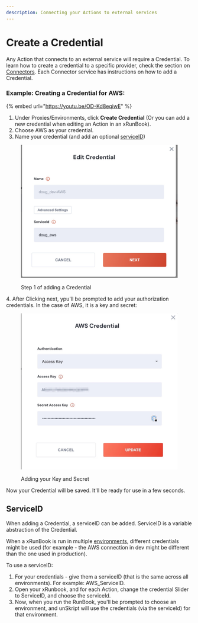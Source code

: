 ```yaml
---
description: Connecting your Actions to external services
---
```


# Create a Credential

Any Action that connects to an external service will require a Credential.  To learn how to create a credential to a specific provider, check the section on [Connectors](../connectors/).  Each Connector service has instructions on how to add a Credential.

### &#x20;Example: Creating a Credential for AWS:

{% embed url="https://youtu.be/OD-Kd8eqiwE" %}

1. Under Proxies/Environments, click **Create Credential** (Or you can add a new credential when editing an Action in an xRunBook).
2. Choose AWS as your credential.
3. Name your credential (and add an optional [serviceID](create-a-credential.md#serviceid))

<figure><img src="../../.gitbook/assets/Screenshot 2022-12-23 at 12.28.12.jpg" alt="First screen when adding or editing a Credential"><figcaption><p>Step 1 of adding a Credential</p></figcaption></figure>

4\.  After Clicking next, ypu'll be prompted to add your authorization credentials.  In the case of AWS, it is a key and secret:

<figure><img src="../../.gitbook/assets/Screenshot_2022-12-23_at_12_28_39.jpg" alt=""><figcaption><p>Adding your Key and Secret</p></figcaption></figure>

Now your Credential will be saved. It'll be ready for use in a few seconds.

## ServiceID

When adding a Credential, a serviceID can be added. ServiceID is a variable abstraction of the Credential. &#x20;

When a xRunBook is run in multiple [environments](../../fundamentals/unskript-framework/connect-your-environment.md), different credentials might be used (for example - the AWS connection in dev might be different than the one used in production). &#x20;

To use a serviceID:

1. For your credentials - give them a serviceID (that is the same across all environments).  For example: AWS\_ServiceID.
2. Open your xRunbook, and for each Action, change the credential Slider to ServiceID, and choose the serviceId.
3. Now, when you run the RunBook, you'll be prompted to choose an environment, and unSkript will use the credentials (via the serviceId) for that environment.
